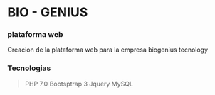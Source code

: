 # BIO - GENIUS

### plataforma web
Creacion de la plataforma web para la empresa biogenius tecnology 

### Tecnologias
> PHP 7.0
> Bootsptrap 3
> Jquery
> MySQL